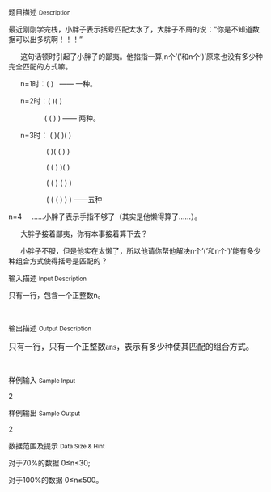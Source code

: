 <div class="panel panel-default">
<div class="area-title">
<span>
题目描述
<small>Description</small>
</span></div>
<div class="panel-body">

<p><span style="">最近刚刚学完栈，小胖子表示括号匹配太水了，大胖子不屑的说：“你是不知道数据可以出多坑啊！！！”</span></p><p><span style="">      </span><span style="">这句话顿时引起了小胖子的鄙夷。他掐指一算,n个’(’和n个’)’原来也没有多少种完全匹配的方式嘛。</span></p><p><span style="">      n=1</span><span style="">时：( )   —— 一种。</span></p><p><span style="">      n=2</span><span style="">时：( )( )</span></p><p><span style="">                  ( ( ) ) </span><span style="">—— 两种。</span></p><p><span style="">      n=3</span><span style="">时： ( )( )( )</span></p><p><span style="">                   ( )( ( ) )</span></p><p><span style="">                   ( ( ) )( )</span></p><p><span style="">                   ( ( ) ( ) )</span></p><p><span style="">                   ( ( ( ) ) ) </span><span style="">——五种</span></p><p style=""><span style="">n=4     </span><span style="">……小胖子表示手指不够了（其实是他懒得算了……）。</span></p><p><span style="">      </span><span style="">大胖子接着鄙夷，你有本事接着算下去？</span></p><p><span style="">      </span><span style="">小胖子不服，但是他实在太懒了，所以他请你帮他解决n个’(’和n个’)’能有多少种组合方式使得括号是匹配的？</span></p>

</div>
</div>

<div class="panel panel-default">
<div class="area-title">
<span>
输入描述
<small>Input Description</small>
</span></div>
<div class="panel-body">
<p><span style="">只有一行，包含一个正整数n。</span></p><p><br></p>

</div>
</div>
<div  class="panel panel-default">
<div class="area-title">
<span>
输出描述
<small>Output Description</small>
</span></div>
<div class="panel-body">

<p><span style="font-size:16px;font-family:&#39;微软雅黑&#39;,&#39;sans-serif&#39;">只有一行，只有一个正整数ans，表示有多少种使其匹配的组合方式。</span></p><p><br/></p>

</div>
</div>


<div class="panel panel-default">
<div class="area-title">
<span>
样例输入
<small>Sample Input</small>
</span></div>
<div class="panel-body">
<p>2</p>

</div>
</div>

<div class="panel panel-default">
<div class="area-title">
<span>
样例输出
<small>Sample Output</small>
</span></div>
<div class="panel-body">
<p>2</p>

</div>
</div>

<div class="panel panel-default">
<div class="area-title">
<span>
数据范围及提示
<small>Data Size & Hint</small>
</span></div>
<div class="panel-body">
<p><span style="">对于70%的数据 0≤n≤30;</span></p><p><span style="">对于100%的数据 0≤n≤500。</span></p><p><br></p>
</div>
</div>